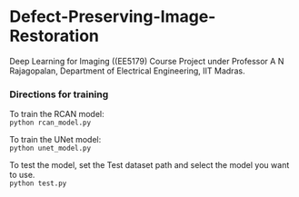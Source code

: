 # Defect-Preserving-Image-Restoration
Deep Learning for Imaging ((EE5179) Course Project under Professor A N Rajagopalan, Department of Electrical Engineering, IIT Madras.      


### Directions for training  
To train the RCAN model:  
`python rcan_model.py`    

To train the UNet model:  
`python unet_model.py`  

To test the model, set the Test dataset path and select the model you want to use.  
`python test.py`
